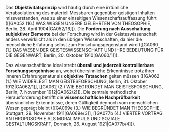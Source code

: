 
Das **Objektivitätsprinzip** wird häufig durch eine irrtümliche Verabsolutierung des materiell Messbaren gegenüber geistigen Inhalten missverstanden, was zu einer einseitigen Wissenschaftsauffassung führt ([[GA052 (16.) WAS WISSEN UNSERE GELEHRTEN VON THEOSOPHIE, Berlin, 28. April 1904|GA052/16]]). Die **Forderung nach Ausschaltung subjektiver Elemente** bei der Forschung wird in der Geisteswissenschaft anders verwirklicht als in den übrigen Wissenschaften, da hier die menschliche Erfahrung selbst zum Forschungsgegenstand wird ([[GA060 (1.) DAS WESEN DER GEISTESWISSENSCHAFT UND IHRE BEDEUTUNG FÜR DIE GEGENWART, Berlin, 20. Oktober 1910|GA060/1]]).

Das wissenschaftliche Ideal strebt **überall und jederzeit kontrollierbare Forschungsergebnisse** an, wobei übersinnliche Erkenntnisse trotz ihrer inneren Erfahrungsnatur als **objektive Tatsachen** gelten müssen ([[GA062 (1.) WIE WIDERLEGT MAN GEISTESFORSCHUNG, Berlin, 31. Oktober 1912|GA062/1]], [[GA062 (2.) WIE BEGRÜNDET MAN GEISTESFORSCHUNG, Berlin, 7. November 1912|GA062/2]]). Die zentrale methodische Herausforderung betrifft die **wissenschaftliche Nachprüfbarkeit** übersinnlicher Erkenntnisse, deren Gültigkeit dennoch vom menschlichen Wesen geprägt bleibt ([[GA069e (3.) WIE BEGRÜNDET MAN THEOSOPHIE, Stuttgart, 29. November 1911|GA069e/3]], [[GA077b (4.) VIERTER VORTRAG ANTHROPOSOPHIE ALS MORALIMPULS UND SOZIALE GESTALTUNGSKRAFT, Dornach, 26. August 1921|GA077b/4]]).
